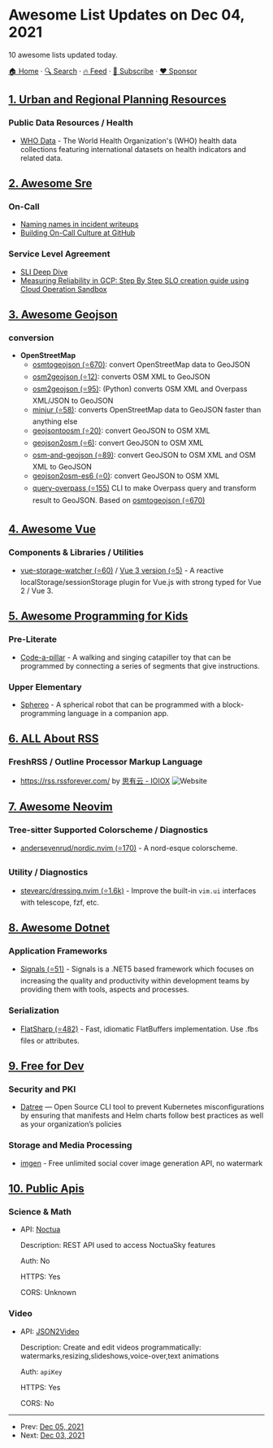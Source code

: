 # Awesome List Updates on Dec 04, 2021

10 awesome lists updated today.

[🏠 Home](/README.md) · [🔍 Search](https://www.trackawesomelist.com/search/) · [🔥 Feed](https://www.trackawesomelist.com/rss.xml) · [📮 Subscribe](https://trackawesomelist.us17.list-manage.com/subscribe?u=d2f0117aa829c83a63ec63c2f&id=36a103854c) · [❤️  Sponsor](https://github.com/sponsors/theowenyoung)



## [1. Urban and Regional Planning Resources](/content/APA-Technology-Division/urban-and-regional-planning-resources/README.md)

### Public Data Resources / Health

*   [WHO Data](https://www.who.int/data) - The World Health Organization's (WHO) health data collections featuring international datasets on health indicators and related data.

## [2. Awesome Sre](/content/dastergon/awesome-sre/README.md)

### On-Call

*   [Naming names in incident writeups](https://surfingcomplexity.blog/2021/05/22/naming-names-in-incident-writeups/)
*   [Building On-Call Culture at GitHub](https://github.blog/2021-01-06-building-on-call-culture-at-github/)

### Service Level Agreement

*   [SLI Deep Dive](https://medium.com/site-reliability-engineering-leadership/sli-deep-dive-cae92bd90a79)
*   [Measuring Reliability in GCP: Step By Step SLO creation guide using Cloud Operation Sandbox](https://medium.com/google-cloud/measuring-reliability-in-gcp-step-by-step-slo-creation-guide-using-cloud-operation-sandbox-99043bd0e70f)

## [3. Awesome Geojson](/content/tmcw/awesome-geojson/README.md)

### conversion

*   **OpenStreetMap**
    *   [osmtogeojson (⭐670)](https://github.com/tyrasd/osmtogeojson): convert OpenStreetMap data to GeoJSON
    *   [osm2geojson (⭐12)](https://github.com/rclark/osm2geojson): converts OSM XML to GeoJSON
    *   [osm2geojson (⭐95)](https://github.com/aspectumapp/osm2geojson): (Python) converts OSM XML and Overpass XML/JSON to GeoJSON
    *   [minjur (⭐58)](https://github.com/mapbox/minjur): converts OpenStreetMap data to GeoJSON faster than anything else
    *   [geojsontoosm (⭐20)](https://github.com/tyrasd/geojsontoosm): convert GeoJSON to OSM XML
    *   [geojson2osm (⭐6)](https://github.com/Rub21/geojson2osm): convert GeoJSON to OSM XML
    *   [osm-and-geojson (⭐89)](https://github.com/aaronlidman/osm-and-geojson): convert GeoJSON to OSM XML and OSM XML to GeoJSON
    *   [geojson2osm-es6 (⭐0)](https://github.com/DenisCarriere/geojson2osm-es6/): convert GeoJSON to OSM XML
    *   [query-overpass (⭐155)](https://github.com/perliedman/query-overpass) CLI to make Overpass query and transform result to GeoJSON. Based on [osmtogeojson (⭐670)](https://github.com/tyrasd/osmtogeojson)

## [4. Awesome Vue](/content/vuejs/awesome-vue/README.md)

### Components & Libraries / Utilities

*   [vue-storage-watcher (⭐60)](https://github.com/dreambo8563/vue-storage-watcher) / [Vue 3 version (⭐5)](https://github.com/dreambo8563/next-vue-storage-watcher) - A reactive localStorage/sessionStorage plugin for Vue.js with strong typed for Vue 2 / Vue 3.

## [5. Awesome Programming for Kids](/content/HollyAdele/awesome-programming-for-kids/README.md)

### Pre-Literate

*   [Code-a-pillar](https://www.fisher-price.com/en-us/product/think-learn-code-a-pillar-twist-gfp25) - A walking and singing catapiller toy that can be programmed by connecting a series of segments that give instructions.

### Upper Elementary

*   [Sphereo](https://sphero.com/products/mini-at-home-learning-kit) - A spherical robot that can be programmed with a block-programming language in a companion app.

## [6. ALL About RSS](/content/AboutRSS/ALL-about-RSS/README.md)

### FreshRSS / Outline Processor Markup Language

*   <https://rss.rssforever.com/> by [思有云 - IOIOX](https://www.ioiox.com/) ![Website](https://img.shields.io/website?down_message=down\&up_message=up\&url=https%3A%2F%2Frss.rssforever.com%2F)

## [7. Awesome Neovim](/content/rockerBOO/awesome-neovim/README.md)

### Tree-sitter Supported Colorscheme / Diagnostics

*   [andersevenrud/nordic.nvim (⭐170)](https://github.com/andersevenrud/nordic.nvim) - A nord-esque colorscheme.

### Utility / Diagnostics

*   [stevearc/dressing.nvim (⭐1.6k)](https://github.com/stevearc/dressing.nvim) - Improve the built-in `vim.ui` interfaces with telescope, fzf, etc.

## [8. Awesome Dotnet](/content/quozd/awesome-dotnet/README.md)

### Application Frameworks

*   [Signals (⭐51)](https://github.com/EmitKnowledge/Signals) - Signals is a .NET5 based framework which focuses on increasing the quality and productivity within development teams by providing them with tools, aspects and processes.

### Serialization

*   [FlatSharp (⭐482)](https://github.com/jamescourtney/FlatSharp) - Fast, idiomatic FlatBuffers implementation. Use .fbs files or attributes.

## [9. Free for Dev](/content/ripienaar/free-for-dev/README.md)

### Security and PKI

*   [Datree](https://www.datree.io/) — Open Source CLI tool to prevent Kubernetes misconfigurations by ensuring that manifests and Helm charts follow best practices as well as your organization’s policies

### Storage and Media Processing

*   [imgen](https://www.jitbit.com/imgen/) - Free unlimited social cover image generation API, no watermark

## [10. Public Apis](/content/public-apis/public-apis/README.md)

### Science & Math

- API: [Noctua](https://api.noctuasky.com/api/v1/swaggerdoc/)

  Description: REST API used to access NoctuaSky features

  Auth: No

  HTTPS: Yes

  CORS: Unknown



### Video

- API: [JSON2Video](https://json2video.com)

  Description: Create and edit videos programmatically: watermarks,resizing,slideshows,voice-over,text animations

  Auth: `apiKey`

  HTTPS: Yes

  CORS: No



---

- Prev: [Dec 05, 2021](/content/2021/12/05/README.md)
- Next: [Dec 03, 2021](/content/2021/12/03/README.md)